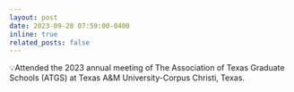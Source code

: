 ```yaml
---
layout: post
date: 2023-09-28 07:59:00-0400
inline: true
related_posts: false
---
```


💡Attended the 2023 annual meeting of The Association of Texas Graduate Schools (ATGS) at Texas A&M University-Corpus Christi, Texas. 